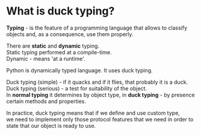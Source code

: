 # What is duck typing?


**Typing** - is the feature of a programming language that allows to classify objects and, as a consequence, use them properly.

There are **static** and **dynamic** typing.  
Static typing performed at a compile-time.  
Dynamic - means 'at a runtime'.  

Python is dynamically typed language. It uses duck typing.

Duck typing (simple) - if it quacks and if it flies, that probably it is a duck. 
Duck typing (serious) - a test for suitability of the object.  
In **normal typing** it determines by object type, in **duck typing** - by presence certain methods and properties.  

In practice, duck typing means that if we define and use custom type,  
we need to implement only those protocol features that we need in order to state that our object is ready to use.  
